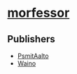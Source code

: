 # [morfessor](https://pypi.org/project/morfessor)



## Publishers
- [PsmitAalto](https://pypi.org/user/PsmitAalto)
- [Waino](https://pypi.org/user/Waino)

